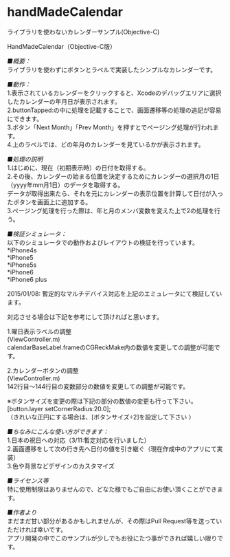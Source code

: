 handMadeCalendar
================

ライブラリを使わないカレンダーサンプル(Objective-C)  

HandMadeCalendar（Objective-C版）  
  
*■概要：*  
ライブラリを使わずにボタンとラベルで実装したシンプルなカレンダーです。  
  
*■動作：*  
1.表示されているカレンダーをクリックすると、Xcodeのデバッグエリアに選択したカレンダーの年月日が表示されます。  
2.buttonTapped:の中に処理を記載することで、画面遷移等の処理の追記が容易にできます。  
3.ボタン「Next Month」「Prev Month」を押すとでページング処理が行われます。  
4.上のラベルでは、どの年月のカレンダーを見ているかが表示されます。  
  
*■処理の説明*  
1.はじめに、現在（初期表示時）の日付を取得する。  
2.その後、カレンダーの始まる位置を決定するためにカレンダーの選択月の1日（yyyy年mm月1日）のデータを取得する。  
データが取得出来たら、それを元にカレンダーの表示位置を計算して日付が入ったボタンを画面上に追加する。  
3.ページング処理を行った際は、年と月のメンバ変数を変えた上で2の処理を行う。  
  
*■検証シミュレータ：*  
以下のシミュレータでの動作およびレイアウトの検証を行っています。  
*iPhone4s  
*iPhone5  
*iPhone5s  
*iPhone6  
*iPhone6 plus

2015/01/08: 暫定的なマルチデバイス対応を上記のエミュレータにて検証しています。
  
対応させる場合は下記を参考にして頂ければと思います。  

1.曜日表示ラベルの調整  
(ViewController.m)  
calendarBaseLabel.frameのCGReckMake内の数値を変更しての調整が可能です。  
  
2.カレンダーボタンの調整  
(ViewController.m)  
142行目〜144行目の変数部分の数値を変更しての調整が可能です。  
  
※ボタンサイズを変更の際は下記の部分の数値の変更も行って下さい。  
[button.layer setCornerRadius:20.0];  
（きれいな正円にする場合は、[ボタンサイズ÷2]を設定して下さい ）  
  
*■ちなみにこんな使い方ができます：*  
1.日本の祝日への対応（3/11:暫定対応を行いました）  
2.画面遷移をして次の行き先へ日付の値を引き継ぐ（現在作成中のアプリにて実装）  
3.色や背景などデザインのカスタマイズ  
  
*■ライセンス等*  
特に使用制限はありませんので、どなた様でもご自由にお使い頂くことができます。  
  
*■作者より*  
まだまだ甘い部分があるかもしれませんが、その際はPull Request等を送っていただければ幸いです。  
アプリ開発の中でこのサンプルが少しでもお役にたつ事ができれば嬉しい限りです。
